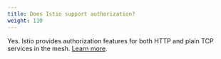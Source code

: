```yaml
---
title: Does Istio support authorization?
weight: 110
---
```


Yes. Istio provides authorization features for both HTTP and plain TCP services in the mesh.
[Learn more](/docs/concepts/security/#authorization).
